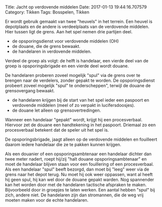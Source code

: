 Title: Jacht op verdovende middelen
Date: 2017-01-13 19:44:16.707579
Category: Tikken
Tags: Bosspelen, Tikken

Er wordt gebruik gemaakt van twee "heuvels" in het terrein.
Een heuvel is depotplaats en de andere is verdeelplaats van de verdovende middelen. Hier tussen ligt de grens. Aan het spel nemen drie partijen deel.

* de opsporingsdienst voor verdovende middelen (OH)
* de douane, die de grens bewaakt.
* de handelaren in verdovende middelen.





Verdeel de groep als volgt: de helft is handelaar, een vierde deel van de groep is opsporingsbrigade en een vierde deel wordt douane.

De handelaren proberen zoveel mogelijk "spul" via de grens over te brengen naar de verdelers, zonder gepakt te worden. De opsporingsdienst probeert zoveel mogelijk "spul" te onderscheppen", terwijl de douane de grensovergang bewaakt.

   
* de handelaren krijgen bij de start van het spel ieder een paspoort en verdovende middelen (meel of zo verpakt in lucifersdoosjes).
* de douane let alleen op grensovertredingen.





Wanneer een handelaar "gepakt" wordt, krijgt hij een procesverbaal. Hiervoor zet de douane een handtekening in het paspoort. Driemaal zo een procesverbaal betekent dat de speler uit het spel is.

De opsporingsbrigade, jaagt alleen op de verdovende middelen en fouilleert daarom iedere handelaar die ze te pakken kunnen krijgen.

Als een douanier of een opsporingsambtenaar een handelaar dichter dan twee meter nadert, roept hij/zij "halt douane opsporingsambtenaar" en moet de handelaar blijven staan voor een fouillering of een procesverbaal.
Als een handelaar "spul" beeft bezorgd, dan moet bij "leeg" weer via de grens naar het depot terug. Nu moet hij ook weer oppassen, want al heeft hij geen spul, hij kan wel door de douane gepakt warden.
Nog spannender kan het worden door met de handelaren tactische afspraken te maken. Bijvoorbeeld door in groepjes te laten werken. Een aantal hebben "spul" bij zich, andere niet. De handelaren zijn dan stromannen, die de weg vrij moeten maken voor de echte handelaren.